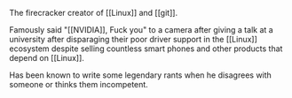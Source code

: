 The firecracker creator of [[Linux]] and [[git]].

Famously said "[[NVIDIA]], Fuck you" to a camera after giving a talk at a university after disparaging their poor driver support in the [[Linux]] ecosystem despite selling countless smart phones and other products that depend on [[Linux]].

Has been known to write some legendary rants when he disagrees with someone or thinks them incompetent.